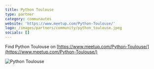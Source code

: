 ```yaml
---
title: Python Toulouse
type: partner
category: communautes
website: 'https://www.meetup.com/Python-Toulouse/'
logo: /images/partners/community/python_toulouse.jpeg
socials: []
---
```


Find Python Toulouse on [https://www.meetup.com/Python-Toulouse/](https://www.meetup.com/Python-Toulouse/)

![Python Toulouse](/images/partners/community/python_toulouse.jpeg)
